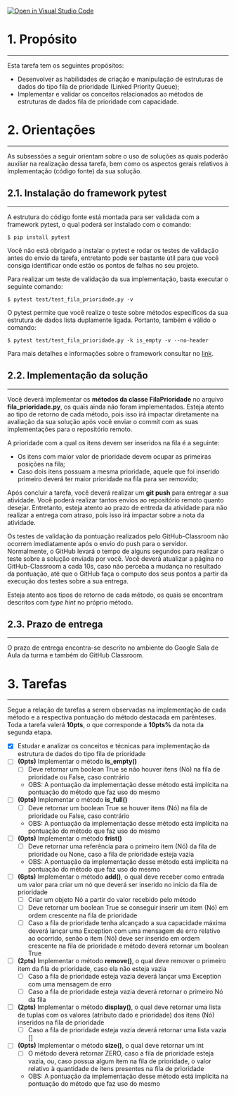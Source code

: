 [![Open in Visual Studio Code](https://classroom.github.com/assets/open-in-vscode-718a45dd9cf7e7f842a935f5ebbe5719a5e09af4491e668f4dbf3b35d5cca122.svg)](https://classroom.github.com/online_ide?assignment_repo_id=11437752&assignment_repo_type=AssignmentRepo)
# 1. Propósito
---
Esta tarefa tem os seguintes propósitos:
- Desenvolver as habilidades de criação e manipulação de estruturas de dados do tipo fila de prioridade (Linked Priority Queue);
- Implementar e validar os conceitos relacionados ao métodos de estruturas de dados fila de prioridade com capacidade.

# 2. Orientações
---

As subsessões a seguir orientam sobre o uso de soluções as quais poderão auxiliar na realização dessa tarefa, bem como os aspectos gerais relativos à implementação (código fonte) da sua solução.

## 2.1. Instalação do framework pytest
---
A estrutura do código fonte está montada para ser validada com a framework pytest, o qual poderá ser instalado com o comando:

```console
$ pip install pytest
```

Você não está obrigado a instalar o pytest e rodar os testes de validação antes do envio da tarefa, entretanto pode ser bastante útil para que você consiga identificar onde estão os pontos de falhas no seu projeto.

Para realizar um teste de validação da sua implementação, basta executar o seguinte comando:

```console
$ pytest test/test_fila_prioridade.py -v
```

O pytest permite que você realize o teste sobre métodos específicos da sua estrutura de dados lista duplamente ligada. Portanto, também é válido o comando:

```console
$ pytest test/test_fila_prioridade.py -k is_empty -v --no-header
```

Para mais detalhes e informações sobre o framework consultar no [link](https://docs.pytest.org/en/7.3.x/contents.html).

## 2.2. Implementação da solução
---

Você deverá implementar os **métodos da classe FilaPrioridade** no arquivo **fila_prioridade.py**, os quais ainda não foram implementados. Esteja atento ao tipo de retorno de cada método, pois isso irá impactar diretamente na avaliação da sua solução após você enviar o commit com as suas implementações para o repositório remoto.

A prioridade com a qual os itens devem ser inseridos na fila é a seguinte:
- Os itens com maior valor de prioridade devem ocupar as primeiras posições na fila;
- Caso dois itens possuam a mesma prioridade, aquele que foi inserido primeiro deverá ter maior prioridade na fila para ser removido;

Após concluir a tarefa, você deverá realizar um **git push** para entregar a sua atividade. Você poderá realizar tantos envios ao repositório remoto quanto desejar. Entretanto, esteja atento ao prazo de entreda da atividade para não realizar a entrega com atraso, pois isso irá impactar sobre a nota da atividade. 

Os testes de validação da pontuação realizados pelo GitHub-Classroom não ocorrem imediatamente após o envio do push para o servidor. Normalmente, o GitHub levará o tempo de alguns segundos para realizar o teste sobre a solução enviada por você. Você deverá atualizar a página no GitHub-Classroom a cada 10s, caso não perceba a mudança no resultado da pontuação, até que o GitHub faça o computo dos seus pontos a partir da execução dos testes sobre a sua entrega.

Esteja atento aos tipos de retorno de cada método, os quais se encontram descritos com _type hint_ no próprio método.

## 2.3. Prazo de entrega
---

O prazo de entrega encontra-se descrito no ambiente do Google Sala de Aula da turma e também do GitHub Classroom.


# 3. Tarefas
---

Segue a relação de tarefas a serem observadas na implementação de cada método e a respectiva pontuação do método destacada em parênteses. Toda a tarefa valerá **10pts**, o que corresponde a **10pts%** da nota da segunda etapa.

- [x] Estudar e analizar os conceitos e técnicas para implementação da estrutura de dados do tipo fila de prioridade
- [ ] **(0pts)** Implementar o método **is_empty()**
  - [ ] Deve retornar um boolean True se não houver itens (Nó) na fila de prioridade ou False, caso contrário
  - OBS: A pontuação da implementação desse método está implícita na pontuação do método que faz uso do mesmo
- [ ] **(0pts)** Implementar o método **is_full()**
  - [ ] Deve retornar um boolean True se houver itens (Nó) na fila de prioridade ou False, caso contrário
  - OBS: A pontuação da implementação desse método está implícita na pontuação do método que faz uso do mesmo
- [ ] **(0pts)** Implementar o método **frist()**
  - [ ] Deve retornar uma referência para o primeiro item (Nó) da fila de prioridade ou None, caso a fila de prioridade esteja vazia
  - OBS: A pontuação da implementação desse método está implícita na pontuação do método que faz uso do mesmo
- [ ] **(6pts)** Implementar o método **add()**, o qual deve receber como entrada um valor para criar um nó que deverá ser inserido no início da fila de prioridade
  - [ ] Criar um objeto Nó a partir do valor recebido pelo método
  - [ ] Deve retornar um boolean True se conseguir inserir um item (Nó) em ordem crescente na fila de prioridade
  - [ ] Caso a fila de prioridade tenha alcançado a sua capacidade máxima deverá lançar uma Exception com uma mensagem de erro relativo ao ocorrido, senão o item (Nó) deve ser inserido em ordem crescente na fila de prioridade e método deverá retornar um boolean True
- [ ] **(2pts)** Implementar o método **remove()**, o qual deve remover o primeiro item da fila de prioridade, caso ela não esteja vazia 
  - [ ] Caso a fila de prioridade esteja vazia deverá lançar uma Exception com uma mensagem de erro
  - [ ] Caso a fila de prioridade esteja vazia deverá retornar o primeiro Nó da fila
- [ ] **(2pts)** Implementar o método **display()**, o qual deve retornar uma lista de tuplas com os valores (atributo dado e prioridade) dos itens (Nó) inseridos na fila de prioridade
  - [ ] Caso a fila de prioridade esteja vazia deverá retornar uma lista vazia []
- [ ] **(0pts)** Implementar o método **size()**, o qual deve retornar um int
  - [ ] O método deverá retornar ZERO, caso a fila de prioridade esteja vazia, ou, caso possua algum item na fila de prioridade, o valor relativo à quantidade de itens presentes na fila de prioridade
  - OBS: A pontuação da implementação desse método está implícita na pontuação do método que faz uso do mesmo